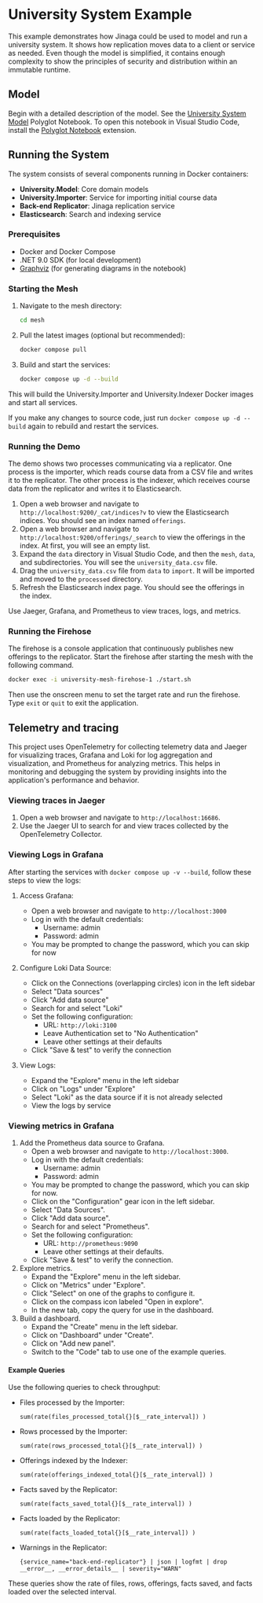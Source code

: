 # University System Example

This example demonstrates how Jinaga could be used to model and run a university system. It shows how replication moves data to a client or service as needed. Even though the model is simplified, it contains enough complexity to show the principles of security and distribution within an immutable runtime.

## Model

Begin with a detailed description of the model. See the [University System Model](./notebooks/UniversityModel.ipynb) Polyglot Notebook. To open this notebook in Visual Studio Code, install the [Polyglot Notebook](https://marketplace.visualstudio.com/items?itemName=ms-dotnettools.dotnet-interactive-vscode) extension.

## Running the System

The system consists of several components running in Docker containers:

- **University.Model**: Core domain models
- **University.Importer**: Service for importing initial course data
- **Back-end Replicator**: Jinaga replication service
- **Elasticsearch**: Search and indexing service

### Prerequisites

- Docker and Docker Compose
- .NET 9.0 SDK (for local development)
- [Graphviz](https://graphviz.org) (for generating diagrams in the notebook)

### Starting the Mesh

1. Navigate to the mesh directory:
   ```bash
   cd mesh
   ```

2. Pull the latest images (optional but recommended):
   ```bash
   docker compose pull
   ```

3. Build and start the services:
   ```bash
   docker compose up -d --build
   ```

This will build the University.Importer and University.Indexer Docker images and start all services.

If you make any changes to source code, just run `docker compose up -d --build` again to rebuild and restart the services.

### Running the Demo

The demo shows two processes communicating via a replicator. One process is the importer, which reads course data from a CSV file and writes it to the replicator. The other process is the indexer, which receives course data from the replicator and writes it to Elasticsearch.

1. Open a web browser and navigate to `http://localhost:9200/_cat/indices?v` to view the Elasticsearch indices. You should see an index named `offerings`.
2. Open a web browser and navigate to `http://localhost:9200/offerings/_search` to view the offerings in the index. At first, you will see an empty list.
3. Expand the `data` directory in Visual Studio Code, and then the `mesh`, `data`, and subdirectories. You will see the `university_data.csv` file.
4. Drag the `university_data.csv` file from `data` to `import`. It will be imported and moved to the `processed` directory.
5. Refresh the Elasticsearch index page. You should see the offerings in the index.

Use Jaeger, Grafana, and Prometheus to view traces, logs, and metrics.

### Running the Firehose

The firehose is a console application that continuously publishes new offerings to the replicator. Start the firehose after starting the mesh with the following command.

```bash
docker exec -i university-mesh-firehose-1 ./start.sh
```

Then use the onscreen menu to set the target rate and run the firehose. Type `exit` or `quit` to exit the application.

## Telemetry and tracing

This project uses OpenTelemetry for collecting telemetry data and Jaeger for visualizing traces, Grafana and Loki for log aggregation and visualization, and Prometheus for analyzing metrics. This helps in monitoring and debugging the system by providing insights into the application's performance and behavior.

### Viewing traces in Jaeger

1. Open a web browser and navigate to `http://localhost:16686`.
2. Use the Jaeger UI to search for and view traces collected by the OpenTelemetry Collector.

### Viewing Logs in Grafana

After starting the services with `docker compose up -v --build`, follow these steps to view the logs:

1. Access Grafana:
   - Open a web browser and navigate to `http://localhost:3000`
   - Log in with the default credentials:
     * Username: admin
     * Password: admin
   - You may be prompted to change the password, which you can skip for now

2. Configure Loki Data Source:
   - Click on the Connections (overlapping circles) icon in the left sidebar
   - Select "Data sources"
   - Click "Add data source"
   - Search for and select "Loki"
   - Set the following configuration:
     * URL: `http://loki:3100`
     * Leave Authentication set to "No Authentication"
     * Leave other settings at their defaults
   - Click "Save & test" to verify the connection

3. View Logs:
   - Expand the "Explore" menu in the left sidebar
   - Click on "Logs" under "Explore"
   - Select "Loki" as the data source if it is not already selected
   - View the logs by service

### Viewing metrics in Grafana

1. Add the Prometheus data source to Grafana.
   - Open a web browser and navigate to `http://localhost:3000`.
   - Log in with the default credentials:
     * Username: admin
     * Password: admin
   - You may be prompted to change the password, which you can skip for now.
   - Click on the "Configuration" gear icon in the left sidebar.
   - Select "Data Sources".
   - Click "Add data source".
   - Search for and select "Prometheus".
   - Set the following configuration:
     * URL: `http://prometheus:9090`
     * Leave other settings at their defaults.
   - Click "Save & test" to verify the connection.
2. Explore metrics.
   - Expand the "Explore" menu in the left sidebar.
   - Click on "Metrics" under "Explore".
   - Click "Select" on one of the graphs to configure it.
   - Click on the compass icon labeled "Open in explore".
   - In the new tab, copy the query for use in the dashboard.
3. Build a dashboard.
   - Expand the "Create" menu in the left sidebar.
   - Click on "Dashboard" under "Create".
   - Click on "Add new panel".
   - Switch to the "Code" tab to use one of the example queries.

#### Example Queries

Use the following queries to check throughput:
- Files processed by the Importer:
  ```prometheus
  sum(rate(files_processed_total{}[$__rate_interval]) )
  ```
- Rows processed by the Importer:
  ```prometheus
  sum(rate(rows_processed_total{}[$__rate_interval]) )
  ```
- Offerings indexed by the Indexer:
  ```prometheus
  sum(rate(offerings_indexed_total{}[$__rate_interval]) )
  ```
- Facts saved by the Replicator:
  ```prometheus
  sum(rate(facts_saved_total{}[$__rate_interval]) )
  ```
- Facts loaded by the Replicator:
  ```prometheus
  sum(rate(facts_loaded_total{}[$__rate_interval]) )
  ```
- Warnings in the Replicator:
  ```loki
  {service_name="back-end-replicator"} | json | logfmt | drop __error__, __error_details__ | severity="WARN"
  ```

These queries show the rate of files, rows, offerings, facts saved, and facts loaded over the selected interval.